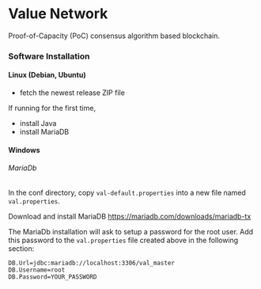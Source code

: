 # Value Network

Proof-of-Capacity (PoC) consensus algorithm based blockchain.

### Software Installation

#### Linux (Debian, Ubuntu)

- fetch the newest release ZIP file

If running for the first time,

- install Java
- install MariaDB

#### Windows

###### MariaDb

In the conf directory, copy `val-default.properties` into a new file named `val.properties`.

Download and install MariaDB <https://mariadb.com/downloads/mariadb-tx>

The MariaDb installation will ask to setup a password for the root user. 
Add this password to the `val.properties` file created above in the following section:
```
DB.Url=jdbc:mariadb://localhost:3306/val_master
DB.Username=root
DB.Password=YOUR_PASSWORD
```
